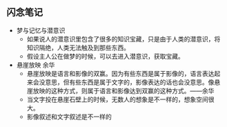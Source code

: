 ## 闪念笔记

- 梦与记忆与潜意识
	- 如果说人的潜意识里包含了很多的知识宝藏，只是由于人类的潜意识，将知识隔绝，人类无法触及到那些东西。
	- 假设主人公在做梦的时候，可以去进入潜意识，获取宝藏。
- 悬崖放映 余华
	- 悬崖放映是语言和影像的双赢。因为有些东西是属于影像的，语言表达起来会没意思，但有些东西是属于文字的，影像表达的话也会没意思。像悬崖放映的这种方式，则属于语言和影像达到双赢的这种方式。——余华
	- 当文字投在悬崖石壁上的时候，无数人的想象是不一样的，想象空间很大。
	- 影像叙述和文字叙述是不一样的
